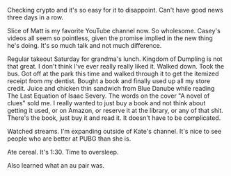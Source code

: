 Checking crypto and it's so easy for it to disappoint. Can't have  good news three days in a row.

Slice of Matt is my favorite YouTube channel now. So wholesome. Casey's videos all seem so pointless, given the promise implied in the new thing he's doing. It's so much talk and not much difference.

Regular takeout Saturday for grandma's lunch. Kingdom of Dumpling is not that great. I don't think I've ever really really liked it. Walked down. Took the bus. Got off at the park this time and walked through it to get the itemized receipt from my dentist. Bought a book and finally used up all my store credit. Juice and chicken thin sandwich from Blue Danube while reading The Last Equation of Isaac Severy. The words on the cover "A novel of clues" sold me. I really wanted to just buy a book and not think about getting it used, or on Amazon, or reserve it at the library, or any of that shit. There's the book, just buy it and read it. It doesn't have to be complicated.

Watched streams. I'm expanding outside of Kate's channel. It's nice to see people who are better at PUBG than she is.

Ate cereal. It's 1:30. Time to oversleep.

Also learned what an au pair was.
